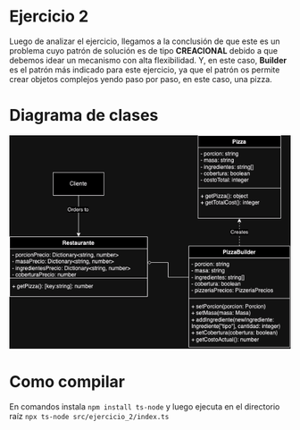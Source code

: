 # Ejercicio 2
Luego de analizar el ejercicio, llegamos a la conclusión de que este es un problema cuyo patrón de solución es de tipo **CREACIONAL** debido a que debemos idear un mecanismo con alta flexibilidad. Y, en este caso, **Builder** es el patrón más indicado para este ejercicio, ya que el patrón os permite crear objetos complejos yendo paso por paso, en este caso, una pizza.

# Diagrama de clases
![Diadrama de clases](diagram.png "Diagram")

# Como compilar
En comandos instala `npm install ts-node` y luego ejecuta en el directorio raíz `npx ts-node src/ejercicio_2/index.ts`